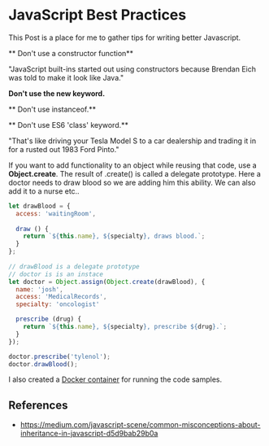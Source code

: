 # JavaScript Best Practices

This Post is a place for me to gather tips for writing better Javascript.

** Don't use a constructor function**

"JavaScript built-ins started out using constructors because Brendan Eich was told to make it look like Java."

**Don't use the new keyword.**

** Don't use instanceof.**

** Don't use ES6 'class' keyword.**

"That's like driving your Tesla Model S to a car dealership and trading it in for a rusted out 1983 Ford Pinto."

If you want to add functionality to an object while reusing that code, use a **Object.create**. The result of .create() is called a delegate prototype.
Here a doctor needs to draw blood so we are adding him this ability. We can also add it to a nurse etc.. 
```js
let drawBlood = {
  access: 'waitingRoom',
  
  draw () {
    return `${this.name}, ${specialty}, draws blood.`;
  }
};
 
// drawBlood is a delegate prototype
// doctor is is an instace
let doctor = Object.assign(Object.create(drawBlood), {
  name: 'josh',
  access: 'MedicalRecords',
  specialty: 'oncologist'

  prescribe (drug) {
    return `${this.name}, ${specialty}, prescribe ${drug}.`;
  }
});

doctor.prescribe('tylenol');
doctor.drawBlood();
```

I also created a [Docker container](https://github.com/oren/js-best-practices) for running the code samples.

## References

* https://medium.com/javascript-scene/common-misconceptions-about-inheritance-in-javascript-d5d9bab29b0a

